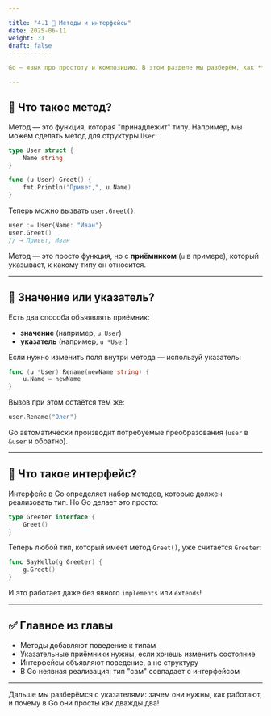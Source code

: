 ```yaml
---

title: "4.1 🧱 Методы и интерфейсы"
date: 2025-06-11
weight: 31
draft: false
------------

Go — язык про простоту и композицию. В этом разделе мы разберём, как **добавлять поведение к структурам** с помощью методов и **организовывать код через интерфейсы**.

---
```


## 💪 Что такое метод?

Метод — это функция, которая "принадлежит" типу. Например, мы можем сделать метод для структуры `User`:

```go
type User struct {
    Name string
}

func (u User) Greet() {
    fmt.Println("Привет,", u.Name)
}
```

Теперь можно вызвать `user.Greet()`:

```go
user := User{Name: "Иван"}
user.Greet()
// → Привет, Иван
```

Метод — это просто функция, но с **приёмником** (`u` в примере), который указывает, к какому типу он относится.

---

## 📅 Значение или указатель?

Есть два способа объяявлять приёмник:

* **значение** (например, `u User`)
* **указатель** (например, `u *User`)

Если нужно изменить поля внутри метода — используй указатель:

```go
func (u *User) Rename(newName string) {
    u.Name = newName
}
```

Вызов при этом остаётся тем же:

```go
user.Rename("Олег")
```

Go автоматически производит потребуемые преобразования (`user` в `&user` и обратно).

---

## 🤠 Что такое интерфейс?

Интерфейс в Go определяет набор методов, которые должен реализовать тип. Но Go делает это просто:

```go
type Greeter interface {
    Greet()
}
```

Теперь любой тип, который имеет метод `Greet()`, уже считается `Greeter`:

```go
func SayHello(g Greeter) {
    g.Greet()
}
```

И это работает даже без явного `implements` или `extends`!

---

## ✅ Главное из главы

* Методы добавляют поведение к типам
* Указательные приёмники нужны, если хочешь изменить состояние
* Интерфейсы объявляют поведение, а не структуру
* В Go неявная реализация: тип "сам" совпадает с интерфейсом

---

Дальше мы разберёмся с указателями: зачем они нужны, как работают, и почему в Go они просты как дважды два!
